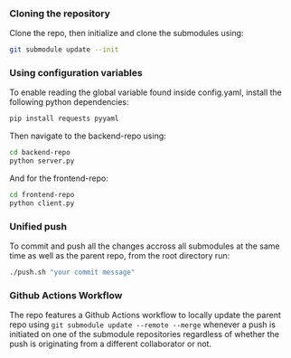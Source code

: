### Cloning the repository

Clone the repo, then initialize and clone the submodules using:

```bash
git submodule update --init
```

### Using configuration variables

To enable reading the global variable found inside config.yaml, install the following python dependencies:

```bash
pip install requests pyyaml
```

Then navigate to the backend-repo using:

```bash
cd backend-repo
python server.py
```

And for the frontend-repo:

```bash
cd frontend-repo
python client.py
```

### Unified push

To commit and push all the changes accross all submodules at the same time as well as the parent repo, from the root directory run:

```bash
./push.sh "your commit message"
```

### Github Actions Workflow

The repo features a Github Actions workflow to locally update the parent repo using `git submodule update --remote --merge` whenever a push is initiated on one of the submodule repositories regardless of whether the push is originating from a different collaborator or not.
